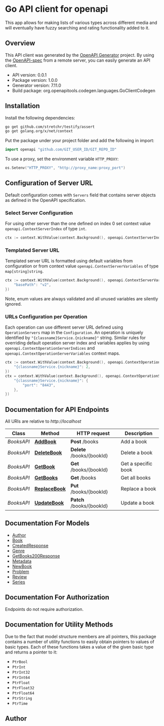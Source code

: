 # Go API client for openapi

This app allows for making lists of various types across different media and will eventually have
fuzzy searching and rating functionality added to it.


## Overview
This API client was generated by the [OpenAPI Generator](https://openapi-generator.tech) project.  By using the [OpenAPI-spec](https://www.openapis.org/) from a remote server, you can easily generate an API client.

- API version: 0.0.1
- Package version: 1.0.0
- Generator version: 7.11.0
- Build package: org.openapitools.codegen.languages.GoClientCodegen

## Installation

Install the following dependencies:

```sh
go get github.com/stretchr/testify/assert
go get golang.org/x/net/context
```

Put the package under your project folder and add the following in import:

```go
import openapi "github.com/GIT_USER_ID/GIT_REPO_ID"
```

To use a proxy, set the environment variable `HTTP_PROXY`:

```go
os.Setenv("HTTP_PROXY", "http://proxy_name:proxy_port")
```

## Configuration of Server URL

Default configuration comes with `Servers` field that contains server objects as defined in the OpenAPI specification.

### Select Server Configuration

For using other server than the one defined on index 0 set context value `openapi.ContextServerIndex` of type `int`.

```go
ctx := context.WithValue(context.Background(), openapi.ContextServerIndex, 1)
```

### Templated Server URL

Templated server URL is formatted using default variables from configuration or from context value `openapi.ContextServerVariables` of type `map[string]string`.

```go
ctx := context.WithValue(context.Background(), openapi.ContextServerVariables, map[string]string{
	"basePath": "v2",
})
```

Note, enum values are always validated and all unused variables are silently ignored.

### URLs Configuration per Operation

Each operation can use different server URL defined using `OperationServers` map in the `Configuration`.
An operation is uniquely identified by `"{classname}Service.{nickname}"` string.
Similar rules for overriding default operation server index and variables applies by using `openapi.ContextOperationServerIndices` and `openapi.ContextOperationServerVariables` context maps.

```go
ctx := context.WithValue(context.Background(), openapi.ContextOperationServerIndices, map[string]int{
	"{classname}Service.{nickname}": 2,
})
ctx = context.WithValue(context.Background(), openapi.ContextOperationServerVariables, map[string]map[string]string{
	"{classname}Service.{nickname}": {
		"port": "8443",
	},
})
```

## Documentation for API Endpoints

All URIs are relative to *http://localhost*

Class | Method | HTTP request | Description
------------ | ------------- | ------------- | -------------
*BooksAPI* | [**AddBook**](docs/BooksAPI.md#addbook) | **Post** /books | Add a book
*BooksAPI* | [**DeleteBook**](docs/BooksAPI.md#deletebook) | **Delete** /books/{bookId} | Delete a book
*BooksAPI* | [**GetBook**](docs/BooksAPI.md#getbook) | **Get** /books/{bookId} | Get a specific book
*BooksAPI* | [**GetBooks**](docs/BooksAPI.md#getbooks) | **Get** /books | Get all books
*BooksAPI* | [**ReplaceBook**](docs/BooksAPI.md#replacebook) | **Put** /books/{bookId} | Replace a book
*BooksAPI* | [**UpdateBook**](docs/BooksAPI.md#updatebook) | **Patch** /books/{bookId} | Update a book


## Documentation For Models

 - [Author](docs/Author.md)
 - [Book](docs/Book.md)
 - [CreatedResponse](docs/CreatedResponse.md)
 - [Genre](docs/Genre.md)
 - [GetBooks200Response](docs/GetBooks200Response.md)
 - [Metadata](docs/Metadata.md)
 - [NewBook](docs/NewBook.md)
 - [Problem](docs/Problem.md)
 - [Review](docs/Review.md)
 - [Series](docs/Series.md)


## Documentation For Authorization

Endpoints do not require authorization.


## Documentation for Utility Methods

Due to the fact that model structure members are all pointers, this package contains
a number of utility functions to easily obtain pointers to values of basic types.
Each of these functions takes a value of the given basic type and returns a pointer to it:

* `PtrBool`
* `PtrInt`
* `PtrInt32`
* `PtrInt64`
* `PtrFloat`
* `PtrFloat32`
* `PtrFloat64`
* `PtrString`
* `PtrTime`

## Author



